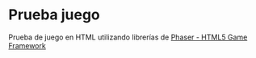 # Prueba juego
Prueba de juego en HTML utilizando librerías de [Phaser - HTML5 Game Framework](https://phaser.io/)
